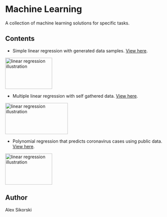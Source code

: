 # Machine Learning
A collection of machine learning solutions for specific tasks.
## Contents
* Simple linear regression with generated data samples. [View here](/machine-learning-temperature).

<img src="https://alexsikorski.net/img/machine-learning-temperature/result.jpg" alt="linear regression illustration"
	title="A cute kitten" width="150" height="100" />
* Multiple linear regression with self gathered data. [View here](/youtube-data-ml).

<img src="https://alexsikorski.net/img/youtube-data-ml/youtube_data_2.jpeg" alt="linear regression illustration"
	title="A cute kitten" width="200" height="100" />
* Polynomial regression that predicts coronavirus cases using public data. [View here](/coronavirus-predictor).

<img src="https://alexsikorski.net/img/coronavirus-predictor/polynomial_regression.jpeg" alt="linear regression illustration"
	title="A cute kitten" width="150" height="100" />
## Author
Alex Sikorski
